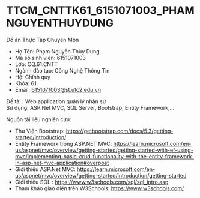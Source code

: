 # TTCM_CNTTK61_6151071003_PHAMNGUYENTHUYDUNG
Đồ án Thực Tập Chuyên Môn
- Họ Tên: Phạm Nguyễn Thùy Dung
- Mã số sinh viên: 6151071003
- Lớp: CQ.61.CNTT
- Ngành đào tạo: Công Nghệ Thông Tin
- Hệ: Chính quy
- Khóa: 61
- Email: 6151071003@st.utc2.edu.vn

Đề tài : Web application quản lý nhân sự
</br>
Sử dụng: ASP.Net MVC, SQL Server, Bootstrap, Entity Framework,...

Nguồn tài liệu nghiên cứu:
- Thư Viện Bootstrap: https://getbootstrap.com/docs/5.3/getting-started/introduction/
- Entity Framework trong ASP.NET MVC: https://learn.microsoft.com/en-us/aspnet/mvc/overview/getting-started/getting-started-with-ef-using-mvc/implementing-basic-crud-functionality-with-the-entity-framework-in-asp-net-mvc-application#overpost
- Giới thiệu ASP.Net MVC: https://learn.microsoft.com/en-us/aspnet/mvc/overview/getting-started/introduction/getting-started
- Giới thiệu SQL : https://www.w3schools.com/sql/sql_intro.asp
- Tham khảo giao diện trên W3Schools: https://www.w3schools.com/

